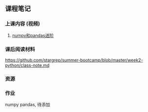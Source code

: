 ## 课程笔记

### 上课内容 (视频)
1. [numpy和pandas进阶](https://www.jianguoyun.com/p/DWJ45yAQ6LTJBxiZkPwB)

### 课后阅读材料
https://github.com/stargrep/summer-bootcamp/blob/master/week2-python/class-note.md

### 资源


### 作业
numpy pandas, 待添加